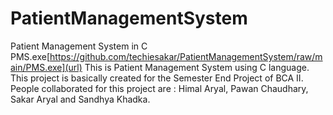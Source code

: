 # PatientManagementSystem
Patient Management System in C
PMS.exe[https://github.com/techiesakar/PatientManagementSystem/raw/main/PMS.exe](url)
This is Patient Management System using C language.
This project is basically created for the Semester End Project of BCA II.
People collaborated for this project are :  Himal Aryal, Pawan Chaudhary, Sakar Aryal and Sandhya Khadka.

